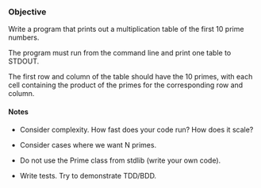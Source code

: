 ### Objective

Write a program that prints out a multiplication table of the first 10 prime numbers.

The program must run from the command line and print one table to STDOUT.

The first row and column of the table should have the 10 primes, with each cell containing the product of the primes for the corresponding row and column.

#### Notes

- Consider complexity. How fast does your code run? How does it scale?

- Consider cases where we want N primes.

- Do not use the Prime class from stdlib (write your own code).

- Write tests. Try to demonstrate TDD/BDD.